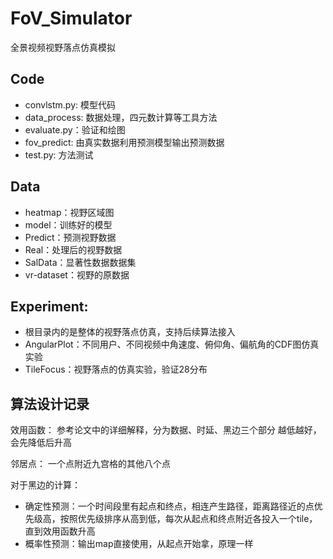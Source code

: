 # FoV_Simulator
全景视频视野落点仿真模拟

## Code
- convlstm.py: 模型代码
- data_process: 数据处理，四元数计算等工具方法
- evaluate.py：验证和绘图
- fov_predict: 由真实数据利用预测模型输出预测数据
- test.py: 方法测试

## Data
- heatmap：视野区域图
- model：训练好的模型
- Predict：预测视野数据
- Real：处理后的视野数据
- SalData：显著性数据数据集
- vr-dataset：视野的原数据

## Experiment:
- 根目录内的是整体的视野落点仿真，支持后续算法接入
- AngularPlot：不同用户、不同视频中角速度、俯仰角、偏航角的CDF图仿真实验
- TileFocus：视野落点的仿真实验，验证28分布


## 算法设计记录
效用函数：
参考论文中的详细解释，分为数据、时延、黑边三个部分
越低越好，会先降低后升高

邻居点：
一个点附近九宫格的其他八个点

对于黑边的计算：
- 确定性预测：一个时间段里有起点和终点，相连产生路径，距离路径近的点优先级高，按照优先级排序从高到低，每次从起点和终点附近各投入一个tile，直到效用函数升高
- 概率性预测：输出map直接使用，从起点开始拿，原理一样